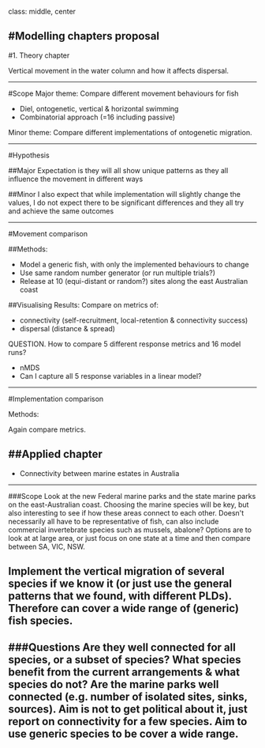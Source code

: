 class: middle, center

#Modelling chapters proposal
---
#1. Theory chapter

Vertical movement in the water column and how it affects dispersal. 

---
#Scope
Major theme: Compare different movement behaviours for fish
 - Diel, ontogenetic, vertical & horizontal swimming
 - Combinatorial approach (=16 including passive)
 
Minor theme: Compare different implementations of ontogenetic migration. 

---

#Hypothesis

##Major
Expectation is they will all show unique patterns as they all influence the movement in different ways

##Minor
I also expect that while implementation will slightly change the values, I do not expect there to be significant differences and they all try and achieve the same outcomes

---
#Movement comparison

##Methods: 
- Model a generic fish, with only the implemented behaviours to change
- Use same random number generator (or run multiple trials?) 
- Release at 10 (equi-distant or random?) sites along the east Australian coast

##Visualising Results:
Compare on metrics of: 
- connectivity (self-recruitment, local-retention & connectivity success)
- dispersal (distance & spread)

QUESTION. How to compare 5 different response metrics and 16 model runs?
- nMDS
- Can I capture all 5 response variables in a linear model? 

---
#Implementation comparison

Methods: 

Again compare metrics.

##Applied chapter
---
+ Connectivity between marine estates in Australia
---
###Scope
Look at the new Federal marine parks and the state marine parks on the east-Australian coast. Choosing the marine species will be key, but also interesting to see if how these areas connect to each other. Doesn't necessarily all have to be representative of fish, can also include commercial invertebrate species such as mussels, abalone? Options are to look at at large area, or just focus on one state at a time and then compare between SA, VIC, NSW. 

Implement the vertical migration of several species if we know it (or just use the general patterns that we found, with different PLDs). Therefore can cover a wide range of (generic) fish species. 
---
###Questions
Are they well connected for all species, or a subset of species?
What species benefit from the current arrangements & what species do not? 
Are the marine parks well connected (e.g. number of isolated sites, sinks, sources). 
Aim is not to get political about it, just report on connectivity for a few species. Aim to use generic species to be cover a wide range. 
---
